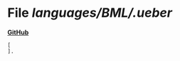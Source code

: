 # File _languages/BML/.ueber_
**[GitHub](https://github.com/softlang/yas/blob/master/languages/BML/.ueber)**
```
[
].

```
